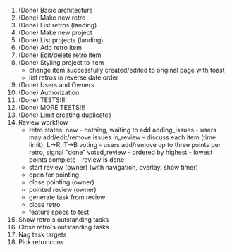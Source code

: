 1. (Done) Basic architecture
1. (Done) Make new retro
1. (Done) List retros (landing)
1. (Done) Make new project
1. (Done) List projects (landing)
1. (Done) Add retro item
1. (Done) Edit/delete retro item
1. (Done) Styling project to item
   - change item successfully created/edited to original page with toast
   - list retros in reverse date order
1. (Done) Users and Owners
1. (Done) Authorization
1. (Done) TESTS!!!!
1. (Done) MORE TESTS!!!
1. (Done) Limit creating duplicates
1. Review workflow
   - retro states: 
   		new - nothing, waiting to add
   		adding_issues - users may add/edit/remove issues
   		in_review - discuss each item (time limit), L->R, T->B
   		voting - users add/remove up to three points per retro, signal "done"
   		voted_review - ordered by highest - lowest points
   		complete - review is done
   - start review (owner) (with navigation, overlay, show timer)
   - open for pointing
   - close pointing (owner)
   - pointed review (owner)
   - generate task from review
   - close retro
   - feature specs to test
1. Show retro's outstanding tasks
1. Close retro's outstanding tasks
1. Nag task targets
1. Pick retro icons
